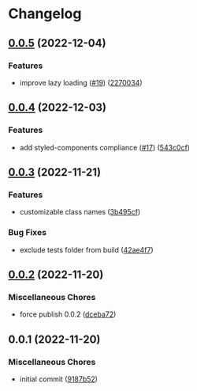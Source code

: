 # Changelog

## [0.0.5](https://github.com/neolitec/kevlar-tabs/compare/v0.0.4...v0.0.5) (2022-12-04)


### Features

* improve lazy loading ([#19](https://github.com/neolitec/kevlar-tabs/issues/19)) ([2270034](https://github.com/neolitec/kevlar-tabs/commit/2270034780f1515ce7d29e116fa7010a42e5deb3))

## [0.0.4](https://github.com/neolitec/kevlar-tabs/compare/v0.0.3...v0.0.4) (2022-12-03)


### Features

* add styled-components compliance ([#17](https://github.com/neolitec/kevlar-tabs/issues/17)) ([543c0cf](https://github.com/neolitec/kevlar-tabs/commit/543c0cfe51bbb7a32c248d050d85800d7961c943))

## [0.0.3](https://github.com/neolitec/kevlar-tabs/compare/v0.0.2...v0.0.3) (2022-11-21)


### Features

* customizable class names ([3b495cf](https://github.com/neolitec/kevlar-tabs/commit/3b495cf0452a43f7cfb42b506786cb55fe880ee7))


### Bug Fixes

* exclude tests folder from build ([42ae4f7](https://github.com/neolitec/kevlar-tabs/commit/42ae4f721cf3594f2244e0d9f1d24555b5109184))

## [0.0.2](https://github.com/neolitec/kevlar-tabs/compare/v0.0.1...v0.0.2) (2022-11-20)


### Miscellaneous Chores

* force publish 0.0.2 ([dceba72](https://github.com/neolitec/kevlar-tabs/commit/dceba72395bfd2ea04b93f596f8ae93ccf137008))

## 0.0.1 (2022-11-20)


### Miscellaneous Chores

* initial commit ([9187b52](https://github.com/neolitec/kevlar-tabs/commit/9187b52ed6fd527969af60ad71e38432448dcec3))
